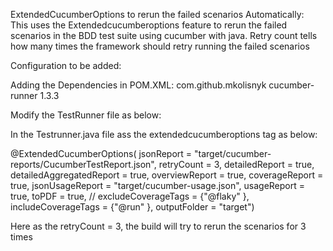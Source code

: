 ExtendedCucumberOptions to rerun the failed scenarios Automatically:
\
This uses the Extendedcucumberoptions feature to rerun the failed scenarios in the BDD test suite using cucumber with java.
Retry count tells how many times the framework should retry running the failed scenarios

Configuration to be added:

Adding the Dependencies in POM.XML:
<dependency>
    <groupId>com.github.mkolisnyk</groupId>
    <artifactId>cucumber-runner</artifactId>
    <version>1.3.3</version>
</dependency>



Modify the TestRunner file as below:


In the Testrunner.java file ass the extendedcucumberoptions tag as below:


@ExtendedCucumberOptions(
        jsonReport = "target/cucumber-reports/CucumberTestReport.json",
        retryCount = 3,
        detailedReport = true,
        detailedAggregatedReport = true,
        overviewReport = true,
        coverageReport = true,
        jsonUsageReport = "target/cucumber-usage.json",
        usageReport = true,
        toPDF = true,
     //   excludeCoverageTags = {"@flaky" },
        includeCoverageTags = {"@run" },
        outputFolder = "target")


Here as the retryCount = 3, the build will try to rerun the scenarios for 3 times 

